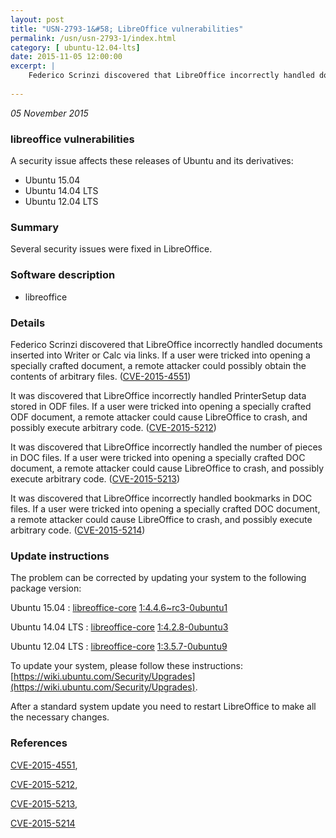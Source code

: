 ```yaml
---
layout: post
title: "USN-2793-1&#58; LibreOffice vulnerabilities"
permalink: /usn/usn-2793-1/index.html
category: [ ubuntu-12.04-lts]
date: 2015-11-05 12:00:00
excerpt: |
    Federico Scrinzi discovered that LibreOffice incorrectly handled documents inserted into Writer or Calc via links. If a user were tricked into opening a specially crafted document, a remote attacker could possibly obtain the contents of arbitrary files. ([CVE-2015-4551](http://people.ubuntu.com/~ubuntu-security/cve/CVE-2015-4551))
    
--- 
```

 
 

*05 November 2015*

### libreoffice vulnerabilities

A security issue affects these releases of Ubuntu and its derivatives:

* Ubuntu 15.04
* Ubuntu 14.04 LTS
* Ubuntu 12.04 LTS

### Summary

Several security issues were fixed in LibreOffice. 

### Software description

* libreoffice 

### Details

Federico Scrinzi discovered that LibreOffice incorrectly handled documents inserted into Writer or Calc via links. If a user were tricked into opening a specially crafted document, a remote attacker could possibly obtain the contents of arbitrary files. ([CVE-2015-4551](http://people.ubuntu.com/~ubuntu-security/cve/CVE-2015-4551))

It was discovered that LibreOffice incorrectly handled PrinterSetup data stored in ODF files. If a user were tricked into opening a specially crafted ODF document, a remote attacker could cause LibreOffice to crash, and possibly execute arbitrary code. ([CVE-2015-5212](http://people.ubuntu.com/~ubuntu-security/cve/CVE-2015-5212))

It was discovered that LibreOffice incorrectly handled the number of pieces in DOC files. If a user were tricked into opening a specially crafted DOC document, a remote attacker could cause LibreOffice to crash, and possibly execute arbitrary code. ([CVE-2015-5213](http://people.ubuntu.com/~ubuntu-security/cve/CVE-2015-5213))

It was discovered that LibreOffice incorrectly handled bookmarks in DOC files. If a user were tricked into opening a specially crafted DOC document, a remote attacker could cause LibreOffice to crash, and possibly execute arbitrary code. ([CVE-2015-5214](http://people.ubuntu.com/~ubuntu-security/cve/CVE-2015-5214)) 

### Update instructions

The problem can be corrected by updating your system to the following package version:

Ubuntu 15.04
 : [libreoffice-core](https://launchpad.net/ubuntu/+source/libreoffice) <span> [1:4.4.6~rc3-0ubuntu1](https://launchpad.net/ubuntu/+source/libreoffice/1:4.4.6~rc3-0ubuntu1) </span> 

Ubuntu 14.04 LTS
 : [libreoffice-core](https://launchpad.net/ubuntu/+source/libreoffice) <span> [1:4.2.8-0ubuntu3](https://launchpad.net/ubuntu/+source/libreoffice/1:4.2.8-0ubuntu3) </span> 

Ubuntu 12.04 LTS
 : [libreoffice-core](https://launchpad.net/ubuntu/+source/libreoffice) <span> [1:3.5.7-0ubuntu9](https://launchpad.net/ubuntu/+source/libreoffice/1:3.5.7-0ubuntu9) </span> 

To update your system, please follow these instructions: [https://wiki.ubuntu.com/Security/Upgrades](https://wiki.ubuntu.com/Security/Upgrades).

After a standard system update you need to restart LibreOffice to make all the necessary changes. 

### References

 
 [CVE-2015-4551](http://people.ubuntu.com/~ubuntu-security/cve/CVE-2015-4551), 

 [CVE-2015-5212](http://people.ubuntu.com/~ubuntu-security/cve/CVE-2015-5212), 

 [CVE-2015-5213](http://people.ubuntu.com/~ubuntu-security/cve/CVE-2015-5213), 

 [CVE-2015-5214](http://people.ubuntu.com/~ubuntu-security/cve/CVE-2015-5214)
 

